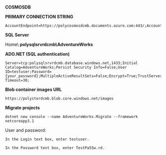 **COSMOSDB**

**PRIMARY CONNECTION STRING** 

```
AccountEndpoint=https://polycosmosdcmb.documents.azure.com:443/;AccountKey=nf5R3aOXzNQIdHd5O8mLGNEeL3LXiv9dwIbxrLjdc7MyJCLsR9oeHnSwivD2YoDqNKpIT1rTuf5mvzyF2pUFEA==;
```

**SQL Server**

Home\ **polysqlsrvrdcmb\AdventureWorks**

**ADO.NET (SQL authentication)**

```
Server=tcp:polysqlsrvrdcmb.database.windows.net,1433;Initial Catalog=AdventureWorks;Persist Security Info=False;User ID=testuser;Password={your_password};MultipleActiveResultSets=False;Encrypt=True;TrustServerCertificate=False;Connection Timeout=30;
```

**Blob container images URL**

```
https://polystordcmb.blob.core.windows.net/images
```
**Migrate projects**

```
dotnet new console --name AdventureWorks.Migrate --framework netcoreapp3.1
```

User and password:

```
In the Login text box, enter testuser.

In the Password text box, enter TestPa55w.rd.
```

